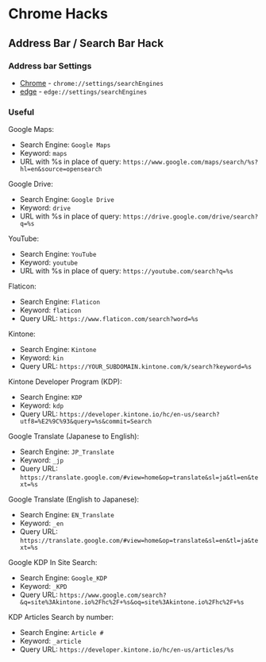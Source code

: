 # Chrome Hacks

## Address Bar / Search Bar Hack

### Address bar Settings
  * [Chrome](chrome://settings/searchEngines) - `chrome://settings/searchEngines`
  * [edge](edge://settings/searchEngines) - `edge://settings/searchEngines`

### Useful

Google Maps:
  * Search Engine: `Google Maps`
  * Keyword: `maps`
  * URL with %s in place of query: `https://www.google.com/maps/search/%s?hl=en&source=opensearch`

Google Drive:
  * Search Engine: `Google Drive`
  * Keyword: `drive`
  * URL with %s in place of query: `https://drive.google.com/drive/search?q=%s`

YouTube:
  * Search Engine: `YouTube`
  * Keyword: `youtube`
  * URL with %s in place of query: `https://youtube.com/search?q=%s`

Flaticon:
  * Search Engine: `Flaticon`
  * Keyword: `flaticon`
  * Query URL: `https://www.flaticon.com/search?word=%s`

Kintone:
  * Search Engine: `Kintone`
  * Keyword: `kin`
  * Query URL: `https://YOUR_SUBDOMAIN.kintone.com/k/search?keyword=%s`

Kintone Developer Program (KDP):
  * Search Engine: `KDP`
  * Keyword: `kdp`
  * Query URL: `https://developer.kintone.io/hc/en-us/search?utf8=%E2%9C%93&query=%s&commit=Search`

Google Translate (Japanese to English):
  * Search Engine: `JP_Translate`
  * Keyword: `_jp`
  * Query URL: `https://translate.google.com/#view=home&op=translate&sl=ja&tl=en&text=%s`

Google Translate (English to Japanese):
  * Search Engine: `EN_Translate`
  * Keyword: `_en`
  * Query URL: `https://translate.google.com/#view=home&op=translate&sl=en&tl=ja&text=%s`

Google KDP In Site Search:
  * Search Engine: `Google_KDP`
  * Keyword: `_KPD`
  * Query URL: `https://www.google.com/search?&q=site%3Akintone.io%2Fhc%2F+%s&oq=site%3Akintone.io%2Fhc%2F+%s`

KDP Articles Search by number:
  * Search Engine: `Article #`
  * Keyword: `_article`
  * Query URL: `https://developer.kintone.io/hc/en-us/articles/%s`
